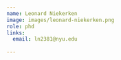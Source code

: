 ```yaml
---
name: Leonard Niekerken
image: images/leonard-niekerken.png
role: phd
links:
  email: ln2381@nyu.edu
  
---
```



